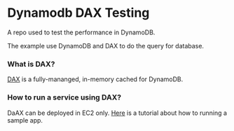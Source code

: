 # Dynamodb DAX Testing

A repo used to test the performance in DynamoDB.

The example use DynamoDB and DAX to do the query for database.

### What is DAX?

[DAX](https://aws.amazon.com/dynamodb/dax/?nc1=h_ls) is a fully-mananged, in-memory cached for DynamoDB.

### How to run a service using DAX?

DaAX can be deployed in EC2 only. [Here](https://docs.aws.amazon.com/amazondynamodb/latest/developerguide/DAX.client.sample-app.html) is a tutorial about how to running a sample app.
